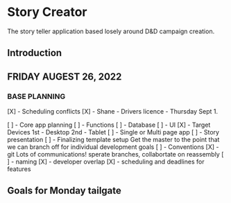 # Story Creator

The story teller application based losely around D&D campaign creation.

## Introduction


## FRIDAY AUGEST 26, 2022
### BASE PLANNING

  [X] - Scheduling conflicts
    [X] - Shane - Drivers licence - Thursday Sept 1.

  [ ] - Core app planning
    [ ] - Functions
    [ ] - Database
    [ ] - UI
      [X] - Target Devices
        1st - Desktop
        2nd - Tablet
      [ ] - Single or Multi page app
      [ ] - Story presentation
    [ ] - Finalizing template setup
          Get the master to the point that we can branch off for 
          individual development goals
    [ ] - Conventions
      [X] - git
        Lots of communications!
        sperate branches,
          collabortate on reassembly
      [ ] - naming
      [X] - developer overlap 
    [X] - scheduling and deadlines for features

## Goals for Monday tailgate

